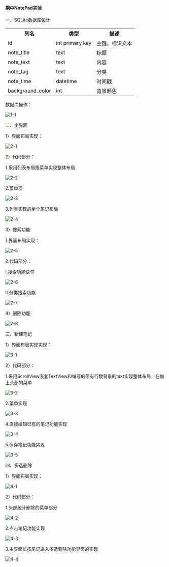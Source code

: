 #### 期中NotePad实验

一、SQLite数据库设计

<table>
    <tr>
        <th>列名</th>
    	<th>类型</th>
    	<th>描述</th>
    </tr>
	<tr>
		<td>id</td>
        <td>int primary key</td>
        <td>主键，标识文本</td>
	</tr>
	<tr>
		<td>note_title</td>
        <td>text</td>
        <td>标题</td>
	</tr>
	<tr>
		<td>note_text</td>
        <td>text</td>
        <td>内容</td>
	</tr>
	<tr>
		<td>note_tag</td>
        <td>text</td>
        <td>分类</td>
	</tr>
	<tr>
		<td>note_time</td>
        <td>datetime</td>
        <td>时间戳</td>
	</tr>
	<tr>
		<td>background_color</td>
        <td>int</td>
        <td>背景颜色</td>
	</tr>
</table>

数据库操作：

![1-1](./image/1-1.png)

二、主界面

1）界面布局实现：

![2-1](./image/2-1.png)

2）代码部分：

1.采用列表布局跟菜单实现整体布局

![2-2](./image/2-2.png)

2.菜单项

![2-3](./image/2-3.png)

3.列表实现的单个笔记布局

![2-4](./image/2-4.png)

3）搜索功能

1.界面布局实现：

![2-5](./image/2-5.png)

2.代码部分：

Ⅰ.搜索功能语句

![2-6](./image/2-6.png)

Ⅱ.分类搜索功能

![2-7](E:\Android\AndroidProject\Project04\image\2-7.png)

4）删除功能

![2-8](E:\Android\AndroidProject\Project04\image\2-8.png)

三、新建笔记

1）界面布局实现实现：

![3-1](./image/3-1.png)

2）代码部分：

1.采用ScrollView嵌套TextView和编写的带有行数背景的text实现整体布局，在加上头部的菜单

![3-2](./image/3-2.png)

2.菜单实现

![3-3](./image/3-3.png)

4.直接编辑已有的笔记功能实现

![3-4](./image/3-4.png)

5.保存笔记功能实现

![3-5](E:\Android\AndroidProject\Project04\image\3-5.png)

四、多选删除

1）界面布局实现：

![4-1](./image/4-1.png)

2）代码部分：

1.头部统计删除的菜单部分

![4-2](E:./image/4-2.png)

2.点击笔记功能实现

![4-3](./image/4-3.png)

3.主界面长按笔记进入多选删除功能界面的实现

![4-4](./image/4-4.png)